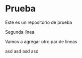 # Prueba
Este es un repositorio de prueba

Segunda línea

Vamos a agregar otro par de líneas

asd asd
asd
asd
